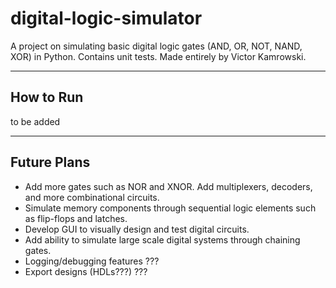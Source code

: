 # digital-logic-simulator

A project on simulating basic digital logic gates (AND, OR, NOT, NAND, XOR) in Python. Contains unit tests.
Made entirely by Victor Kamrowski.

---

## How to Run

to be added

---

## Future Plans

- Add more gates such as NOR and XNOR. Add multiplexers, decoders, and more combinational circuits.
- Simulate memory components through sequential logic elements such as flip-flops and latches.
- Develop GUI to visually design and test digital circuits.
- Add ability to simulate large scale digital systems through chaining gates.
- Logging/debugging features ???
- Export designs (HDLs???) ???
